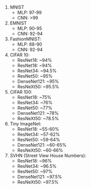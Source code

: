 1. MNIST   
    - MLP: 97-99
    - CNN: >99
2. EMNIST
    - MLP: 90-95
    - CNN: 92-94
3. FashionMNIST:
    - MLP: 88-90
    - CNN: 92-94
4. CIFAR 10:
    - ResNet18: ~94% 
    - ResNet18: ~94%
    - ResNet34: ~94.5%
    - ResNet50: ~95%
    - DenseNet121: ~95%
    - ResNeXt50: ~95.5%
5. CIFAR 100:
    - ResNet18: ~75%
    - ResNet34: ~76%
    - ResNet50: ~77%
    - DenseNet121: ~78%
    - ResNeXt50: ~78.5%
6. Tiny ImageNet:
    - ResNet18: ~55-60%
    - ResNet34: ~57-62%
    - ResNet50: ~59-64%
    - DenseNet121: ~60-65%
    - ResNeXt50: ~60-66%
7. SVHN (Street View House Numbers):
    - ResNet18: ~96%
    - ResNet34: ~96.5%
    - ResNet50: ~97%
    - DenseNet121: ~97.5%
    - ResNeXt50: ~97.5%


